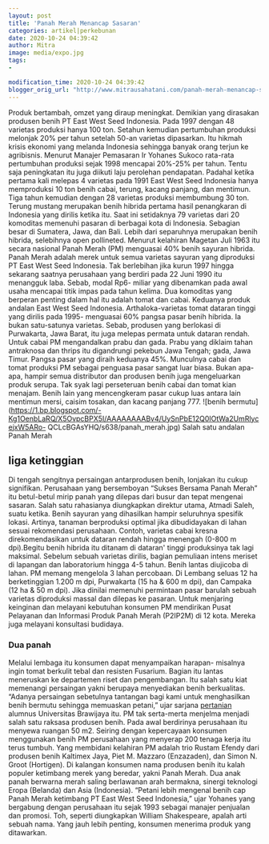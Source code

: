 ```yaml
---
layout: post
title: 'Panah Merah Menancap Sasaran'
categories: artikel|perkebunan
date: 2020-10-24 04:39:42
author: Mitra
image: media/expo.jpg
tags:
- 

modification_time: 2020-10-24 04:39:42
blogger_orig_url: "http://www.mitrausahatani.com/panah-merah-menancap-sasaran.html"
---
```


Produk bertambah, omzet yang diraup meningkat. Demikian yang dirasakan
produsen benih PT East West Seed Indonesia. Pada 1997 dengan 48 varietas
produksi hanya 100 ton. Setahun kemudian pertumbuhan produksi melonjak 20% per
tahun setelah 50-an varietas dipasarkan. Itu hikmah krisis ekonomi yang
melanda Indonesia sehingga banyak orang terjun ke agribisnis. Menurut Manajer
Pemasaran Ir Yohanes Sukoco rata-rata pertumbuhan produksi sejak 1998 mencapai
20%-25% per tahun. Tentu saja peningkatan itu juga diikuti laju perolehan
pendapatan. Padahal ketika pertama kali melepas 4 varietas pada 1991 East West
Seed Indonesia hanya memproduksi 10 ton benih cabai, terung, kacang panjang,
dan mentimun. Tiga tahun kemudian dengan 28 varietas produksi membumbung 30
ton. Terung mustang merupakan benih hibrida pertama hasil penangkaran di
Indonesia yang dirilis ketika itu. Saat ini setidaknya 79 varietas dari 20
komoditas memenuhi pasaran di berbagai kota di Indonesia. Sebagian besar di
Sumatera, Jawa, dan Bali. Lebih dari separuhnya merupakan benih hibrida,
selebihnya open pollineted. Menurut kelahiran Magetan Juli 1963 itu secara
nasional Panah Merah (PM) menguasai 40% benih sayuran hibrida. Panah Merah
adalah merek untuk semua varietas sayuran yang diproduksi PT East West Seed
Indonesia. Tak berlebihan jika kurun 1997 hingga sekarang saatnya perusahaan
yang berdiri pada 22 Juni 1990 itu menangguk laba. Sebab, modal Rp6- miliar
yang dibenamkan pada awal usaha mencapai titik impas pada tahun kelima. Dua
komoditas yang berperan penting dalam hal itu adalah tomat dan cabai. Keduanya
produk andalan East West Seed Indonesia. Arthaloka-varietas tomat dataran
tinggi yang dirilis pada 1995- menguasai 60% pangsa pasar benih hibrida. Ia
bukan satu-satunya varietas. Sebab, produsen yang berlokasi di Purwakarta,
Jawa Barat, itu juga melepas permata untuk dataran rendah. Untuk cabai PM
mengandalkan prabu dan gada. Prabu yang diklaim tahan antraknosa dan thrips
itu digandrungi pekebun Jawa Tengah; gada, Jawa Timur. Pangsa pasar yang
diraih keduanya 45%. Munculnya cabai dan tomat produksi PM sebagai penguasa
pasar sangat luar biasa. Bukan apa-apa, hampir semua distributor dan produsen
benih juga mengeluarkan produk serupa. Tak syak lagi perseteruan benih cabai
dan tomat kian menajam. Benih lain yang mencengkeram pasar cukup luas antara
lain mentimun mersi, caisim tosakan, dan kacang panjang 777.  ![benih
bermutu](https://1.bp.blogspot.com/-Kg1OenbLaRQ/X5OvpcBPX5I/AAAAAAAABv4/UySnPbE12Q0IOtWa2UmRlycejxW5ARo-
QCLcBGAsYHQ/s638/panah_merah.jpg) Salah satu andalan Panah Merah

## liga ketinggian

Di tengah sengitnya persaingan antarprodusen benih, lonjakan itu cukup
signifikan. Perusahaan yang bersemboyan “Sukses Bersama Panah Merah” itu
betul-betul mirip panah yang dilepas dari busur dan tepat mengenai sasaran.
Salah satu rahasianya diungkapkan direktur utama, Atmadi Saleh, suatu ketika.
Benih sayuran yang dihasilkan hampir seluruhnya spesifik lokasi. Artinya,
tanaman berproduksi optimal jika dibudidayakan di lahan sesuai rekomendasi
perusahaan. Contoh, varietas cabai kresna direkomendasikan untuk dataran
rendah hingga menengah (0-800 m dpi).Begitu benih hibrida itu ditanam di
dataran' tinggi produksinya tak lagi maksimal. Sebelum sebuah varietas
dirilis, bagian pemuliaan intens meriset di lapangan dan laboratorium hingga
4-5 tahun. Benih lantas diujicoba di lahan. PM memang mengelola 3 lahan
percobaan. Di Lembang seluas 12 ha berketinggian 1.200 m dpi, Purwakarta (15
ha & 600 m dpi), dan Campaka (12 ha & 50 m dpi). Jika dinilai memenuhi
permintaan pasar barulah sebuah varietas diproduksi massal dan dilepas ke
pasaran. Untuk menjaring keinginan dan melayani kebutuhan konsumen PM
mendirikan Pusat Pelayanan dan Informasi Produk Panah Merah (P2IP2M) di 12
kota. Mereka juga melayani konsultasi budidaya.

### Dua panah

Melalui lembaga itu konsumen dapat menyampaikan harapan- misalnya ingin tomat
berkulit tebal dan resisten Fusarium. Bagian itu lantas meneruskan ke
departemen riset dan pengembangan. Itu salah satu kiat memenangi persaingan
yakni berupaya menyediakan benih berkualitas. “Adanya persaingan sebetulnya
tantangan bagi kami untuk menghasilkan benih bermutu sehingga memuaskan
petani,” ujar sarjana [pertanian](https://www.mitrausahatani.com/pertanian
"pertanian") alumnus Universitas Brawijaya itu. PM tak serta-merta menjelma
menjadi salah satu raksasa produsen benih. Pada awal berdirinya perusahaan itu
menyewa ruangan 50 m2. Seiring dengan kepercayaan konsumen menggunakan benih
PM perusahaan yang menyerap 200 tenaga kerja itu terus tumbuh. Yang membidani
kelahiran PM adalah trio Rustam Efendy dari produsen benih Kaltimex Jaya, Piet
M. Mazzaro (Enzazaden), dan Simon N. Groot (Hortigen). Di kalangan konsumen
nama produsen benih itu kalah populer ketimbang merek yang beredar, yakni
Panah Merah. Dua anak panah berwarna merah saling berlawanan arah bermakna,
sinergi teknologi Eropa (Belanda) dan Asia (Indonesia). “Petani lebih mengenal
benih cap Panah Merah ketimbang PT East West Seed Indonesia,” ujar Yohanes
yang bergabung dengan perusahaan itu sejak 1993 sebagai manajer penjualan dan
promosi. Toh, seperti diungkapkan William Shakespeare, apalah arti sebuah
nama. Yang jauh lebih penting, konsumen menerima produk yang ditawarkan.


